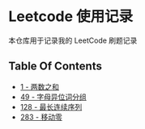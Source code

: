 # Leetcode 使用记录

本仓库用于记录我的 LeetCode 刷题记录

## Table Of Contents

- [1 - 两数之和](ans/1.cpp)
- [49 - 字母异位词分组](ans/49.cpp)
- [128 - 最长连续序列](ans/128.cpp)
- [283 - 移动零](ans/283.cpp)
